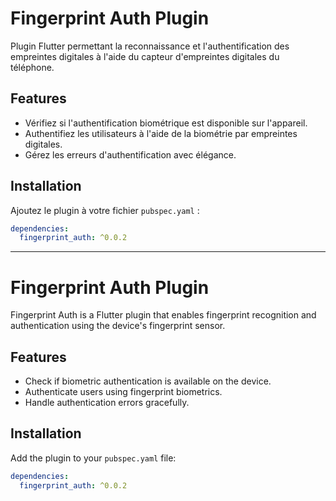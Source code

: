 # Fingerprint Auth Plugin

Plugin Flutter permettant la reconnaissance et l'authentification des empreintes digitales à l'aide du capteur d'empreintes digitales du téléphone.

## Features

- Vérifiez si l'authentification biométrique est disponible sur l'appareil.
- Authentifiez les utilisateurs à l'aide de la biométrie par empreintes digitales.
- Gérez les erreurs d'authentification avec élégance.

## Installation

Ajoutez le plugin à votre fichier `pubspec.yaml` :

```yaml
dependencies:
  fingerprint_auth: ^0.0.2
```

---

# Fingerprint Auth Plugin

Fingerprint Auth is a Flutter plugin that enables fingerprint recognition and authentication using the device's fingerprint sensor.

## Features

- Check if biometric authentication is available on the device.
- Authenticate users using fingerprint biometrics.
- Handle authentication errors gracefully.

## Installation

Add the plugin to your `pubspec.yaml` file:

```yaml
dependencies:
  fingerprint_auth: ^0.0.2